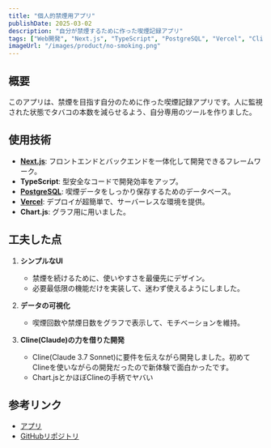 ```yaml
---
title: "個人的禁煙用アプリ"
publishDate: 2025-03-02
description: "自分が禁煙するために作った喫煙記録アプリ"
tags: ["Web開発", "Next.js", "TypeScript", "PostgreSQL", "Vercel", "Cline"]
imageUrl: "/images/product/no-smoking.png"
---
```


## 概要

このアプリは、禁煙を目指す自分のために作った喫煙記録アプリです。人に監視された状態でタバコの本数を減らせるよう、自分専用のツールを作りました。

## 使用技術

* **[Next.js](https://nextjs.org/)**: フロントエンドとバックエンドを一体化して開発できるフレームワーク。
* **TypeScript**: 型安全なコードで開発効率をアップ。
* **[PostgreSQL](https://www.postgresql.org/)**: 喫煙データをしっかり保存するためのデータベース。
* **[Vercel](https://vercel.com/)**: デプロイが超簡単で、サーバーレスな環境を提供。
* **Chart.js**: グラフ用に用いました。

## 工夫した点

1. **シンプルなUI**
   - 禁煙を続けるために、使いやすさを最優先にデザイン。
   - 必要最低限の機能だけを実装して、迷わず使えるようにしました。

2. **データの可視化**
   - 喫煙回数や禁煙日数をグラフで表示して、モチベーションを維持。

3. **Cline(Claude)の力を借りた開発**
   - Cline(Claude 3.7 Sonnet)に要件を伝えながら開発しました。初めてClineを使いながらの開発だったので新体験で面白かったです。
   - Chart.jsとかほぼClineの手柄でヤバい

## 参考リンク

* [アプリ](https://no-smoke-nine.vercel.app/)
* [GitHubリポジトリ](https://github.com/watabegg/no-smoke)
